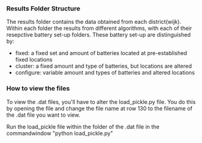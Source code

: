 ### Results Folder Structure
The results folder contains the data obtained from each district(wijk).  
Within each folder the results from different algorithms, with each of their resepctive battery set-up folders. These battery set-up are distinguished by:
* fixed: a fixed set and amount of batteries located at pre-established fixed locations
* cluster: a fixed amount and type of batteries, but locations are altered
* configure: variable amount and types of batteries and altered locations

### How to view the files
To view the .dat files, you'll have to alter the load_pickle.py file. You do this by opening the file and change the file name at row 130 to the filename of the .dat file you want to view.

Run the load_pickle file within the folder of the .dat file in the commandwindow "python load_pickle.py"
